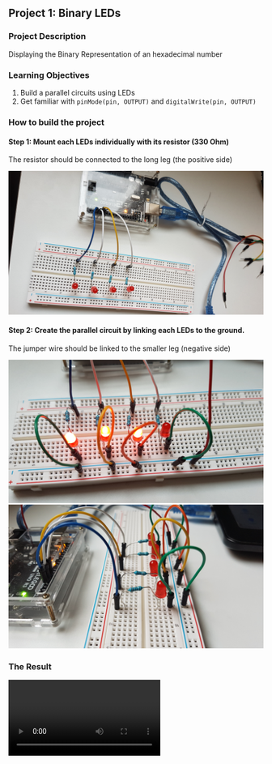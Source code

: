 ## Project 1: Binary LEDs

### Project Description

Displaying the Binary Representation of an hexadecimal number

### Learning Objectives

1. Build a parallel circuits using LEDs
2. Get familiar with ``pinMode(pin, OUTPUT)`` and ``digitalWrite(pin, OUTPUT)``

### How to build the project

#### Step 1: Mount each LEDs individually with its resistor (330 Ohm)

The resistor should be connected to the long leg (the positive side)

![First Step](screenshots/first_step.jpg)

#### Step 2: Create the parallel circuit by linking each LEDs to the ground.

The jumper wire should be linked to the smaller leg (negative side)

![Second Step](screenshots/second_step.jpg)
![Side View](screenshots/side_view.jpg)

### The Result

![Final Product](screenshots/BinaryLEDs_video.mp4)
